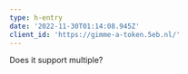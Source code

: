 ```yaml
---
type: h-entry
date: '2022-11-30T01:14:08.945Z'
client_id: 'https://gimme-a-token.5eb.nl/'
---
```

Does it support multiple?
